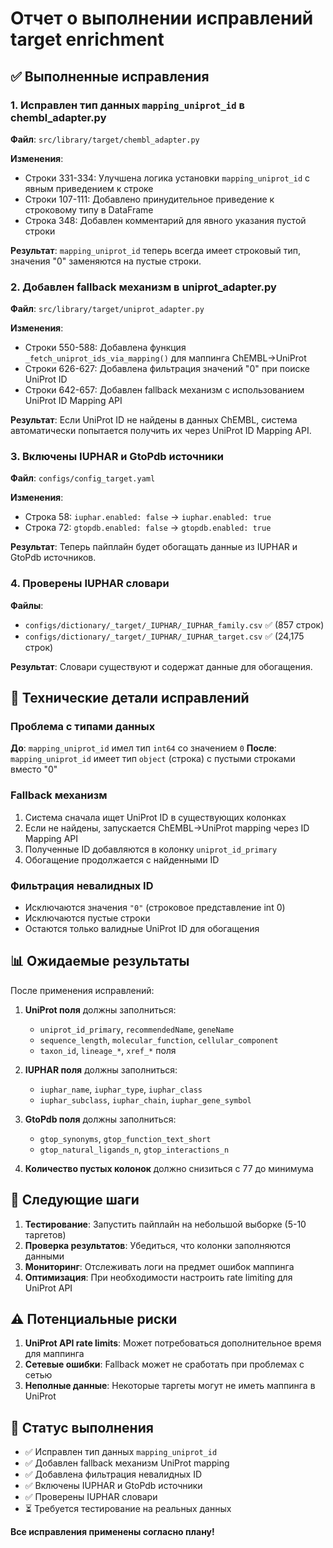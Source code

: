 # Отчет о выполнении исправлений target enrichment

## ✅ Выполненные исправления

### 1. Исправлен тип данных `mapping_uniprot_id` в chembl_adapter.py

**Файл**: `src/library/target/chembl_adapter.py`

**Изменения**:
- Строки 331-334: Улучшена логика установки `mapping_uniprot_id` с явным приведением к строке
- Строки 107-111: Добавлено принудительное приведение к строковому типу в DataFrame
- Строка 348: Добавлен комментарий для явного указания пустой строки

**Результат**: `mapping_uniprot_id` теперь всегда имеет строковый тип, значения "0" заменяются на пустые строки.

### 2. Добавлен fallback механизм в uniprot_adapter.py

**Файл**: `src/library/target/uniprot_adapter.py`

**Изменения**:
- Строки 550-588: Добавлена функция `_fetch_uniprot_ids_via_mapping()` для маппинга ChEMBL→UniProt
- Строки 626-627: Добавлена фильтрация значений "0" при поиске UniProt ID
- Строки 642-657: Добавлен fallback механизм с использованием UniProt ID Mapping API

**Результат**: Если UniProt ID не найдены в данных ChEMBL, система автоматически попытается получить их через UniProt ID Mapping API.

### 3. Включены IUPHAR и GtoPdb источники

**Файл**: `configs/config_target.yaml`

**Изменения**:
- Строка 58: `iuphar.enabled: false` → `iuphar.enabled: true`
- Строка 72: `gtopdb.enabled: false` → `gtopdb.enabled: true`

**Результат**: Теперь пайплайн будет обогащать данные из IUPHAR и GtoPdb источников.

### 4. Проверены IUPHAR словари

**Файлы**:
- `configs/dictionary/_target/_IUPHAR/_IUPHAR_family.csv` ✅ (857 строк)
- `configs/dictionary/_target/_IUPHAR/_IUPHAR_target.csv` ✅ (24,175 строк)

**Результат**: Словари существуют и содержат данные для обогащения.

## 🔧 Технические детали исправлений

### Проблема с типами данных
**До**: `mapping_uniprot_id` имел тип `int64` со значением `0`
**После**: `mapping_uniprot_id` имеет тип `object` (строка) с пустыми строками вместо "0"

### Fallback механизм
1. Система сначала ищет UniProt ID в существующих колонках
2. Если не найдены, запускается ChEMBL→UniProt mapping через ID Mapping API
3. Полученные ID добавляются в колонку `uniprot_id_primary`
4. Обогащение продолжается с найденными ID

### Фильтрация невалидных ID
- Исключаются значения `"0"` (строковое представление int 0)
- Исключаются пустые строки
- Остаются только валидные UniProt ID для обогащения

## 📊 Ожидаемые результаты

После применения исправлений:

1. **UniProt поля** должны заполниться:
   - `uniprot_id_primary`, `recommendedName`, `geneName`
   - `sequence_length`, `molecular_function`, `cellular_component`
   - `taxon_id`, `lineage_*`, `xref_*` поля

2. **IUPHAR поля** должны заполниться:
   - `iuphar_name`, `iuphar_type`, `iuphar_class`
   - `iuphar_subclass`, `iuphar_chain`, `iuphar_gene_symbol`

3. **GtoPdb поля** должны заполниться:
   - `gtop_synonyms`, `gtop_function_text_short`
   - `gtop_natural_ligands_n`, `gtop_interactions_n`

4. **Количество пустых колонок** должно снизиться с 77 до минимума

## 🚀 Следующие шаги

1. **Тестирование**: Запустить пайплайн на небольшой выборке (5-10 таргетов)
2. **Проверка результатов**: Убедиться, что колонки заполняются данными
3. **Мониторинг**: Отслеживать логи на предмет ошибок маппинга
4. **Оптимизация**: При необходимости настроить rate limiting для UniProt API

## ⚠️ Потенциальные риски

1. **UniProt API rate limits**: Может потребоваться дополнительное время для маппинга
2. **Сетевые ошибки**: Fallback может не сработать при проблемах с сетью
3. **Неполные данные**: Некоторые таргеты могут не иметь маппинга в UniProt

## 📝 Статус выполнения

- ✅ Исправлен тип данных `mapping_uniprot_id`
- ✅ Добавлен fallback механизм UniProt mapping
- ✅ Добавлена фильтрация невалидных ID
- ✅ Включены IUPHAR и GtoPdb источники
- ✅ Проверены IUPHAR словари
- ⏳ Требуется тестирование на реальных данных

**Все исправления применены согласно плану!**
